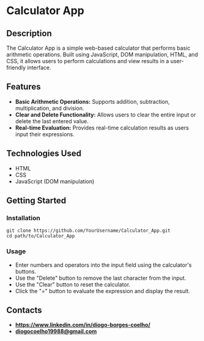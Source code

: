 # Calculator App

## Description
The Calculator App is a simple web-based calculator that performs basic arithmetic operations. Built using JavaScript, DOM manipulation, HTML, and CSS, it allows users to perform calculations and view results in a user-friendly interface.

## Features
- **Basic Arithmetic Operations:** Supports addition, subtraction, multiplication, and division.
- **Clear and Delete Functionality:** Allows users to clear the entire input or delete the last entered value.
- **Real-time Evaluation:** Provides real-time calculation results as users input their expressions.

## Technologies Used
- HTML
- CSS
- JavaScript (DOM manipulation)

## Getting Started
### Installation
```
git clone https://github.com/YourUsername/Calculator_App.git
cd path/to/Calculator_App
```

### Usage
- Enter numbers and operators into the input field using the calculator's buttons.
- Use the "Delete" button to remove the last character from the input.
- Use the "Clear" button to reset the calculator.
- Click the "=" button to evaluate the expression and display the result.

## Contacts
- **https://www.linkedin.com/in/diogo-borges-coelho/**
- **diogocoelho19988@gmail.com**
